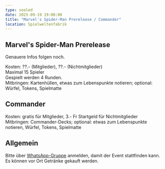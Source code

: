 ```yaml
---
type: sealed
date: 2025-09-19 19:00:00
title: "Marvel's Spider-Man Prerelease / Commander"
location: Spielweltenfabrik
---
```

## Marvel's Spider-Man Prerelease
Genauere Infos folgen noch.

Kosten: ??.- (Mitglieder), ??.- (Nichtmitglieder) \
Maximal 15 Spieler \
Gespielt werden 4 Runden. \
Mitbringen: Kartenhüllen, etwas zum Lebenspunkte notieren; optional: Würfel, Tokens, Spielmatte

## Commander
Kosten: gratis für Mitglieder, 3.- Fr Startgeld für Nichtmitglieder \
Mitbringen: Commander-Decks; optional: etwas zum Lebenspunkte notieren, Würfel, Tokens, Spielmatte

## Allgemein
Bitte über [WhatsApp-Gruppe](https://chat.whatsapp.com/HQ7IINFrZB63esDNRqsIUw) anmelden, damit der Event stattfinden kann. \
Es können vor Ort Getränke gekauft werden.
